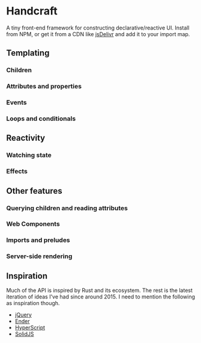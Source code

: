 # Handcraft

A tiny front-end framework for constructing declarative/reactive UI. Install from NPM, or get it from a CDN like [jsDelivr](https://cdn.jsdelivr.net/gh/erickmerchant/handcraft@latest/prelude/all.js) and add it to your import map.

## Templating

### Children

### Attributes and properties

### Events

### Loops and conditionals

## Reactivity

### Watching state

### Effects

## Other features

### Querying children and reading attributes

### Web Components

### Imports and preludes

### Server-side rendering

## Inspiration

Much of the API is inspired by Rust and its ecosystem. The rest is the latest iteration of ideas I've had since around 2015. I need to mention the following as inspiration though.

- [jQuery](https://github.com/jquery/jquery)
- [Ender](https://github.com/ender-js/Ender)
- [HyperScript](https://github.com/hyperhype/hyperscript)
- [SolidJS](https://www.solidjs.com/)
